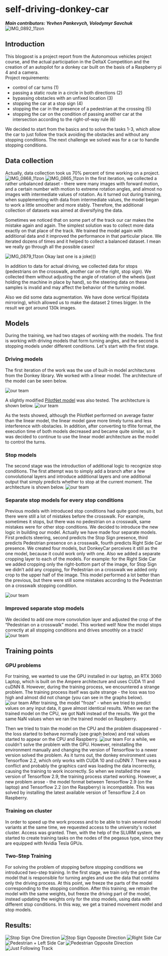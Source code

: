 # self-driving-donkey-car

_**Main contributors: Yevhen Pankevych, Volodymyr Savchuk**_
![IMG_0892_11zon](https://user-images.githubusercontent.com/56469845/204942743-5209e196-49d0-4a67-8e27-e92aac59e632.png)



## Introduction 

This blogpost is a project report from the Autonomous vehicles project course, and the actual participation 
in the DeltaX Competition and the creation of an autopilot for a donkey car built on the basis of a Raspberry pi 4 and a camera.  
Project requirements:
 * control of car turns (1)
 * passing a static route in a circle in both directions (2)
 * bypassing obstacles with an unfixed location (3)
 * stopping the car at a stop sign (4)
 * stopping the car in the presence of a pedestrian at the crossing (5)
 * stopping the car on the condition of passing another car at the intersection according to the right-of-way rule (6)

We decided to start from the basics and to solve the tasks 1-3, which allow the car to just follow the 
track avoiding the obstacles and without any stopping conditions. The next challenge we solved was for a car to handle stopping conditions. 


## Data collection

Actually, data collection took us 70% percent of time working on a project. 
![IMG_0868_11zon](https://user-images.githubusercontent.com/56469845/204942878-5e86f6eb-b8b6-450d-9bb6-880d23cb9634.png)
![IMG_0865_11zon](https://user-images.githubusercontent.com/56469845/204942893-948a8531-8143-4526-84cd-7fe615125c14.png)
In the first iteration, we collected a rather unbalanced dataset - there were many images with forward motion, and a certain number with motion to extreme rotation angles, and almost no images with intermediate values of rotation. As it turned out during training, when supplementing with data from intermediate values, the model began to work a little smoother and more stably. Therefore, the additional collection of datasets was aimed at diversifying the data.

Sometimes we noticed that on some part of the track our car makes the mistake again and again. The simplest solution was to collect more data exactly on that place of the track. We trained the model again with additional data and it improved the performance in that particular place. We iterated dozens of times and it helped to collect a balanced dataset. I mean we really go through all the possible cases!

![IMG_0879_11zon](https://user-images.githubusercontent.com/56469845/204942907-5877f83d-3517-4de6-9043-f178e7ca6edb.png)
Okay last one is a joke)))

In addition to data for actual driving, we collected data for stops (pedestrians on the crosswalk, another car on the right, stop sign). We collected them without adjusting the angle of rotation of the wheels (just holding the machine in place by hand), so the steering data on these samples is invalid and may affect the behavior of the turning model.

Also we did some data augmentation. We have done vertical flip(data mirroring), which allowed us to make the dataset 2 times bigger. In the result we got around 130k images.

## Models

During the training, we had two stages of working with the models. 
The first is working with driving models that form turning angles, 
and the second is stopping models under different conditions. 
Let's start with the first stage.

### Driving models

The first iteration of the work was the use of built-in model architectures from the Donkey library. We worked with a linear model. The architecture of the model can be seen below.

![our team](https://drive.google.com/uc?export=view&id=1sDtR4qYvJ4_bACUYD3hufAK4r5M2o_hI)

A slightly modified [PilotNet model](https://github.com/lhzlhz/PilotNet) was also tested. The architecture is shown below.
![our team](https://drive.google.com/uc?export=view&id=1FjW0Ll2-wysLdldq7viJbHsSVT23fqmL)

As the tests showed, although the PilotNet performed on average faster than the linear model, the linear model gave more timely turns and less interference with obstacles. In addition, after converting to tflite format, the execution time of both models decreased and became quite similar, so it was decided to continue to use the linear model architecture as the model to control the turns.

### Stop models

The second stage was the introduction of additional logic to recognize stop conditions. The first attempt was to simply add a branch after a few convolutional layers and introduce additional layers and one additional output that simply predicts whether to stop at the current moment. The architecture is shown below.
![our team](https://drive.google.com/uc?export=view&id=1_J7q17I9999dRoozSq4z7W5EvA5fcSqF)

### Separate stop models for every stop conditions

Previous models with introduced stop conditions had quite good results, but there were still a lot of mistakes before the crosswalk. For example, sometimes it stops, but there was no pedestrian on a crosswalk, same mistakes were for other stop conditions. We decided to introduce the new logic in building our model. Actually we have made four separate models. First predicts steering, second predicts the Stop Sign presence, third predicts Pedestrian presence on a crosswalk, fourth predicts Right Side Car presence. We created four models, but DonkeyCar perceives it still as the one model, because it could work only with one. Also we added a separate cropping layer to each of the models. For example: for the Right Side Car we added cropping only the right-bottom part of the image, for Stop Sign we didn’t add any cropping, for Pedestrian on a crosswalk we added only crop to the upper half of the image. This model performed a lot better than the previous, but there were still some mistakes according to the Pedestrian on a crosswalk stopping condition.

![our team](https://drive.google.com/uc?export=view&id=1I-1pKCJ9ZUCGO2zQIjtubc8Pufu-miKH)

### Improved separate stop models
We decided to add one more convolution layer and adjusted the crop of the “Pedestrian on a crosswalk” model. This worked well! Now the model stops correctly at all stopping conditions and drives smoothly on a track!
![our team](https://drive.google.com/uc?export=view&id=1xqpjrsOSi8iPTB2ehCgxMnDoca77RDDK)


## Training points

### GPU problems
For training, we wanted to use the GPU installed in our laptop, an RTX 3060 Laptop, which is built on the Ampere architecture and uses CUDA 11 and cuDNN 8. However, during the training process, we encountered a strange problem. The training process itself was quite strange - the loss was too high and almost did not change (you can see in the graphs below).
![our team](https://drive.google.com/uc?export=view&id=17_ynJcmxcs-fhLSJVo9U0VDx2ll8yiV1)
After training, the model "froze" - when we tried to predict values ​​on any input data, it gave almost identical results. When we ran the trained model on the CPU, we got NaN instead of the results. We got the same NaN values when we ran the trained model on Raspberry.

Then we tried to train the model on the CPU and the problem disappeared - the loss started to behave normally (see graph below) and real values started to appear on the CPU and Raspberry.
![our team](https://drive.google.com/uc?export=view&id=1sImHECWQAtlSLLNC9qKlnP73XsL5ruS4)
For a while, we couldn't solve the problem with the GPU. However, reinstalling the environment manually and changing the version of Tensorflow to a newer version solved the problem. As it turns out, the donkey environment uses Tensorflow 2.2, which only works with CUDA 10 and cuDNN 7. There was a conflict and probably the graphics card was loading the data incorrectly, causing the training to work incorrectly. So when we installed the new version of Tensorflow 2.9, the training process started working. However, a new problem arose - the model format between Tensorflow 2.9 (on the laptop) and Tensorflow 2.2 (on the Raspberry) is incompatible. This was solved by installing the latest available version of Tensorflow 2.4 on Raspberry.

### Training on cluster 

In order to speed up the work process and to be able to train several model variants at the same time, we requested access to the university's rocket cluster.  Access was granted. Then, with the help of the SLURM system, we started to create training tasks on the nodes of the pegasus type, since they are equipped with Nvidia Tesla GPUs.

### Two-Step Training

For solving the problem of stopping before stopping conditions we introduced two-step training. In the first stage, we train only the part of the model that is responsible for turning angles and use the data that contains only the driving process. At this point, we freeze the parts of the model corresponding to the stopping condition. After this training, we retrain the model with the same weights, but freeze the driving part of the model, instead updating the weights only for the stop models, using data with different stop conditions. In this way, we get a trained movement model and stop models.

## Results:

![Stop Sign One Direction](https://drive.google.com/file/d/1d9yG5tPl3bv6fO8Gf8YeWWMEOVZfkkrR/view?usp=sharing)
![Stop Sign Opposite Direction](https://drive.google.com/file/d/1WjwqWQXFzXb_H83h1KCs5WmSLjcpooNP/view?usp=sharing)
![Right Side Car](https://drive.google.com/file/d/1_67PnDQh4MBNoINuRF0GStAnFWP8zUZJ/view?usp=sharing)
![Pedestrian + Left Side Car](https://drive.google.com/file/d/1tIgGxVGBcvRxKx16Cb20XLj2pQ7n4EjN/view?usp=sharing)
![Pedestrian Opposite Direction](https://drive.google.com/file/d/1usGlsu0dj1t3P98rFtADU2WxV-SoUWGR/view?usp=sharing)
![Just Following Track](https://drive.google.com/file/d/1r8IeQSGxHCGHfuOi6e6oSKZ1Ox_PXmbJ/view?usp=sharing)
